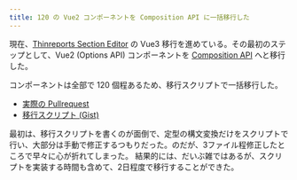 ```yaml
---
title: 120 の Vue2 コンポーネントを Composition API に一括移行した
---
```


現在、[Thinreports Section Editor](https://github.com/thinreports/thinreports-section-editor) の Vue3 移行を進めている。その最初のステップとして、Vue2 (Options API) コンポーネントを [Composition API](https://github.com/vuejs/composition-api) へと移行した。

コンポーネントは全部で 120 個程あるため、移行スクリプトで一括移行した。

- [実際の Pullrequest](https://github.com/thinreports/thinreports-section-editor/pull/22)
- [移行スクリプト (Gist)](https://gist.github.com/hidakatsuya/f1faf5753b6eddf9cf4bc4dae276f181)

最初は、移行スクリプトを書くのが面倒で、定型の構文変換だけをスクリプトで行い、大部分は手動で修正するつもりだった。のだが、3ファイル程修正したところで早々に心が折れてしまった。
結果的には、だいぶ雑ではあるが、スクリプトを実装する時間も含めて、2日程度で移行することができた。
